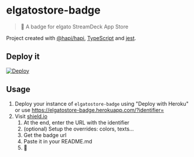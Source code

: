 # elgatostore-badge

> 🚩 A badge for elgato StreamDeck App Store

Project created with [@hapi/hapi](https://hapi.dev/), [TypeScript](https://www.typescriptlang.org/) and [jest](https://jestjs.io/).

## Deploy it

[![Deploy](https://www.herokucdn.com/deploy/button.svg)](https://heroku.com/deploy?template=https://github.com/SantiMA10/elgatostore-badge)

## Usage

1. Deploy your instance of `elgatostore-badge` using "Deploy with Heroku" or use https://elgatostore-badge.herokuapp.com/?identifier=<your-app-identifier>
2. Visit [shield.io](https://shields.io/endpoint)
   1. At the end, enter the URL with the identifier
   2. (optional) Setup the overrides: colors, texts...
   3. Get the badge url
   4. Paste it in your README.md
   5. 🚀